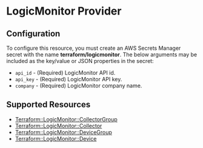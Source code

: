 # LogicMonitor Provider

## Configuration

To configure this resource, you must create an AWS Secrets Manager secret with the name **terraform/logicmonitor**. The below arguments may be included as the key/value or JSON properties in the secret:

* `api_id` - (Required) LogicMonitor API id.
* `api_key` - (Required) LogicMonitor API key.
* `company` - (Required) LogicMonitor company name.


## Supported Resources

* [Terraform::LogicMonitor::CollectorGroup](docs/providers/logicmonitor/CollectorGroup.md)
* [Terraform::LogicMonitor::Collector](docs/providers/logicmonitor/Collector.md)
* [Terraform::LogicMonitor::DeviceGroup](docs/providers/logicmonitor/DeviceGroup.md)
* [Terraform::LogicMonitor::Device](docs/providers/logicmonitor/Device.md)